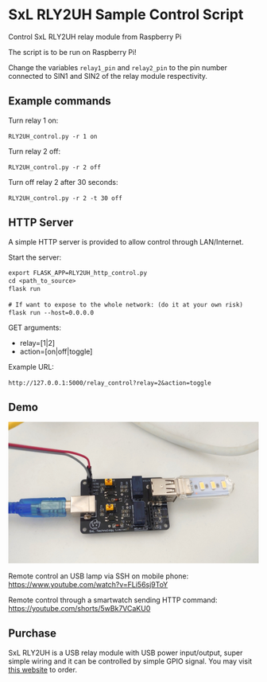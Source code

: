 # SxL RLY2UH Sample Control Script
Control SxL RLY2UH relay module from Raspberry Pi

The script is to be run on Raspberry Pi!

Change the variables `relay1_pin` and `relay2_pin` to the pin number connected to SIN1 and SIN2 of the relay module respectivity.

## Example commands

Turn relay 1 on:

`RLY2UH_control.py -r 1 on`

Turn relay 2 off:

`RLY2UH_control.py -r 2 off`

Turn off relay 2 after 30 seconds:

`RLY2UH_control.py -r 2 -t 30 off`

## HTTP Server

A simple HTTP server is provided to allow control through LAN/Internet.

Start the server:

```
export FLASK_APP=RLY2UH_http_control.py
cd <path_to_source>
flask run

# If want to expose to the whole network: (do it at your own risk)
flask run --host=0.0.0.0
```

GET arguments:
- relay=[1|2]
- action=[on|off|toggle]

Example URL:

`http://127.0.0.1:5000/relay_control?relay=2&action=toggle`

## Demo

![USB lamp connected to RLY2UH](demo/USB_Lamp.JPG)

Remote control an USB lamp via SSH on mobile phone: https://www.youtube.com/watch?v=FLi56sj9ToY

Remote control through a smartwatch sending HTTP command: https://youtube.com/shorts/5wBk7VCaKU0

## Purchase

SxL RLY2UH is a USB relay module with USB power input/output, super simple wiring and it can be controlled by simple GPIO signal. You may visit [this website](https://sxltech.com/productD?product=3c7b4a67-27f6-11eb-b836-06017535b818) to order.
